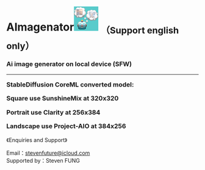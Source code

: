 # AImagenator<img src="ICON64.png"> <sub>（Support english only）</sub>
<h3>
  Ai image generator on local device (SFW)
  <hr>
  StableDiffusion CoreML converted model:
  
  
  Square use SunshineMix at 320x320
  
  Portrait use Clarity at 256x384
  
  Landscape use Project-AIO at 384x256
</h3>
<p>《Enquiries and Support》</p>
Email：<a href="mailto:stevenfuture@icloud.com">stevenfuture@icloud.com</a>
<br>
Supported by：Steven FUNG
